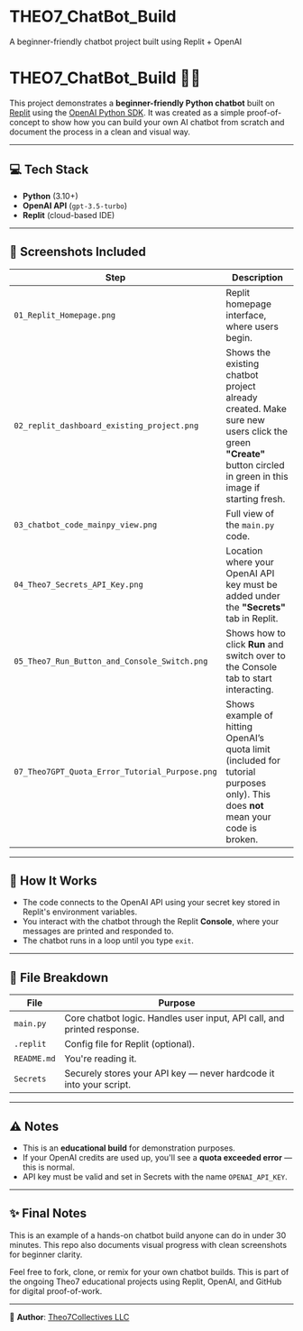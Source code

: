 # THEO7_ChatBot_Build
A beginner-friendly chatbot project built using Replit + OpenAI
# THEO7_ChatBot_Build 🤖🔥

This project demonstrates a **beginner-friendly Python chatbot** built on [Replit](https://replit.com/) using the [OpenAI Python SDK](https://pypi.org/project/openai/). It was created as a simple proof-of-concept to show how you can build your own AI chatbot from scratch and document the process in a clean and visual way.

---

## 💻 Tech Stack

- **Python** (3.10+)
- **OpenAI API** (`gpt-3.5-turbo`)
- **Replit** (cloud-based IDE)

---

## 📸 Screenshots Included

| Step | Description |
|------|-------------|
| `01_Replit_Homepage.png` | Replit homepage interface, where users begin. |
| `02_replit_dashboard_existing_project.png` | Shows the existing chatbot project already created. Make sure new users click the green **"Create"** button circled in green in this image if starting fresh. |
| `03_chatbot_code_mainpy_view.png` | Full view of the `main.py` code. |
| `04_Theo7_Secrets_API_Key.png` | Location where your OpenAI API key must be added under the **"Secrets"** tab in Replit. |
| `05_Theo7_Run_Button_and_Console_Switch.png` | Shows how to click **Run** and switch over to the Console tab to start interacting. |
| `07_Theo7GPT_Quota_Error_Tutorial_Purpose.png` | Shows example of hitting OpenAI’s quota limit (included for tutorial purposes only). This does **not** mean your code is broken. |

---

## 🧠 How It Works

- The code connects to the OpenAI API using your secret key stored in Replit's environment variables.
- You interact with the chatbot through the Replit **Console**, where your messages are printed and responded to.
- The chatbot runs in a loop until you type `exit`.

---

## 📂 File Breakdown

| File | Purpose |
|------|--------|
| `main.py` | Core chatbot logic. Handles user input, API call, and printed response. |
| `.replit` | Config file for Replit (optional). |
| `README.md` | You're reading it. |
| `Secrets` | Securely stores your API key — never hardcode it into your script. |

---

## ⚠️ Notes

- This is an **educational build** for demonstration purposes.
- If your OpenAI credits are used up, you'll see a **quota exceeded error** — this is normal.
- API key must be valid and set in Secrets with the name `OPENAI_API_KEY`.

---

## ✨ Final Notes

This is an example of a hands-on chatbot build anyone can do in under 30 minutes. This repo also documents visual progress with clean screenshots for beginner clarity.

Feel free to fork, clone, or remix for your own chatbot builds. This is part of the ongoing Theo7 educational projects using Replit, OpenAI, and GitHub for digital proof-of-work.

---

🔗 **Author**: [Theo7Collectives LLC](https://github.com/Theo7Labs)


